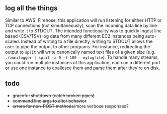## log all the things

Similar to AWS' Firehose, this application will run listening for either
HTTP or TCP connections (not simultaneously), scan the incoming data line by line and write it to
STDOUT. The intended functionality was to quickly ingest line based (CSV/TSV)
log data from many different EC2 instances being auto-scaled. Instead of writing to a file directly, writing to STDOUT allows the
user to pipe the output to other programs. For instance, redirecting the output
to `split` will write canonically named text files of a given size (e.g.
`./omnilogger | split -a 9 -l 100 - mylogfile`). To handle many streams, you could run multiple instances of this application, each on a different port or use one instance to coallesce them and parse them after they're on disk.

## todo

  - ~~graceful shutdown (catch broken pipes)~~
  - ~~command line args to alter behavior~~
  - ~~errors for non-POST methods~~/more verbose responses?
